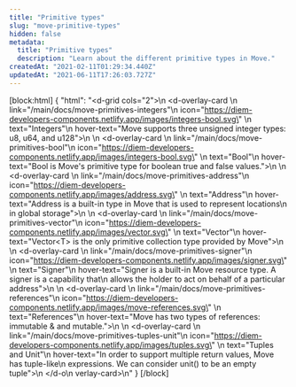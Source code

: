 ```yaml
---
title: "Primitive types"
slug: "move-primitive-types"
hidden: false
metadata: 
  title: "Primitive types"
  description: "Learn about the different primitive types in Move."
createdAt: "2021-02-11T01:29:34.440Z"
updatedAt: "2021-06-11T17:26:03.727Z"
---
```

[block:html]
{
  "html": "<d-grid cols=\"2\">\n    <d-overlay-card \n        link=\"/main/docs/move-primitives-integers\"\n        icon=\"https://diem-developers-components.netlify.app/images/integers-bool.svg\" \n        text=\"Integers\"\n        hover-text=\"Move supports three unsigned integer types: u8, u64, and u128\">\n    </d-overlay-card>\n    <d-overlay-card \n        link=\"/main/docs/move-primitives-bool\"\n        icon=\"https://diem-developers-components.netlify.app/images/integers-bool.svg\" \n        text=\"Bool\"\n        hover-text=\"Bool is Move's primitive type for boolean true and false values.\">\n    </d-overlay-card>\n    <d-overlay-card \n        link=\"/main/docs/move-primitives-address\"\n        icon=\"https://diem-developers-components.netlify.app/images/address.svg\" \n        text=\"Address\"\n        hover-text=\"Address is a built-in type in Move that is used to represent locations\n        in global storage\">\n    </d-overlay-card>\n    <d-overlay-card \n        link=\"/main/docs/move-primitives-vector\"\n        icon=\"https://diem-developers-components.netlify.app/images/vector.svg\" \n        text=\"Vector\"\n        hover-text=\"Vector&lt;T&gt; is the only primitive collection type provided by Move\">\n    </d-overlay-card>\n    <d-overlay-card \n        link=\"/main/docs/move-primitives-signer\"\n        icon=\"https://diem-developers-components.netlify.app/images/signer.svg\" \n        text=\"Signer\"\n        hover-text=\"Signer is a built-in Move resource type. A signer is a capability that\n        allows the holder to act on behalf of a particular address\">\n    </d-overlay-card>\n    <d-overlay-card \n        link=\"/main/docs/move-primitives-references\"\n        icon=\"https://diem-developers-components.netlify.app/images/move-references.svg\" \n        text=\"References\"\n        hover-text=\"Move has two types of references: immutable &amp; and mutable.\">\n    </d-overlay-card>\n    <d-overlay-card \n        link=\"/main/docs/move-primitives-tuples-unit\"\n        icon=\"https://diem-developers-components.netlify.app/images/tuples.svg\" \n        text=\"Tuples and Unit\"\n        hover-text=\"In order to support multiple return values, Move has tuple-like\n        expressions. We can consider unit() to be an empty tuple\">\n    </d-o\n      verlay-card>\n</d-grid>"
}
[/block]
